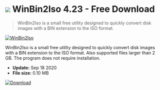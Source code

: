 # ![](https://cdn.softexe.net/static/icon/b/winbin2iso-7655.png) WinBin2Iso 4.23 - Free Download

> WinBin2Iso is a small free utility designed to quickly convert disk images with a BIN extension to the ISO format.

[![WinBin2Iso](https:https://tse1.mm.bing.net/th?id=OIP.zJXzPQKNeS1vcynuga5dhgHaF-&pid=Api)](https://softexe.net/win/system/cd-dvd/winbin2iso:gfee.html)

WinBin2Iso is a small free utility designed to quickly convert disk images with a BIN extension to the ISO format. Also supported files larger than 2 GB. The program does not require installation.


- **Update:** Sep 18 2020
- **File size:** 0.10 MB

[![Download](https://cdn.softexe.net/static/img/download.png)](https://softexe.net/win/system/cd-dvd/winbin2iso:gfee.html)

